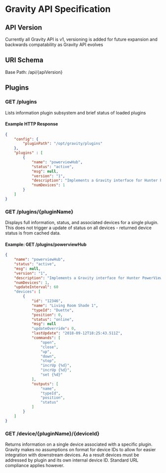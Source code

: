 # Gravity API Specification

## API Version

Currently all Gravity API is v1, versioning is added for future expansion and backwards compatability as Gravity API evolves

## URI Schema

Base Path: /api/{apiVersion}

## Plugins

### GET /plugins

Lists information plugin subsystem and brief status of loaded plugins

#### Example HTTP Response

````json
{
    "config": {
        "pluginPath": "/opt/gravity/plugins"
    },
    "plugins" : [
        {
            "name": "powerviewHub",
            "status": "active",
            "msg": null,
            "version": "1",
            "description": "Implements a Gravity interface for Hunter PowerView Hub REST API",
            "numDevices": 1
        }
    ]
}
````

### GET /plugins/{pluginName}

Displays full information, status, and associated devices for a single plugin. This does not trigger a update of status on all devices - returned device status is from cached data.

#### Example: GET /plugins/powerviewHub

````json
{
    "name": "powerviewHub",
    "status": "active",
    "msg": null,
    "version": "1",
    "description": "Implements a Gravity interface for Hunter PowerView Hub REST API",
    "numDevices": 1,
    "updateInterval": 60
    "devices": [
        {
            "id": "12346",
            "name": "Living Room Shade 1",
            "typeId": "Duette",
            "position": 0,
            "status": "online",
            "msg": null
            "updateOverride": 0,
            "lastUpdate": "2018-09-12T18:25:43.511Z",
            "commands": [
                "open",
                "close",
                "up",
                "down",
                "stop",
                "incrUp {%d}",
                "incrUp {%d}",
                "set {%d}"
            ],
            "outputs": [
                "name",
                "typeId",
                "position",
                "status"
            ]
        }
    ]
}
````

### GET /device/{pluginName}/{deviceId}

Returns information on a single device associated with a specific plugin.  Gravity makes no assumptions on format for device IDs to allow for easier integration with downstream devices.  As a result devices must be addressed by plugin and its own internal device ID. Standard URL compliance applies however.

